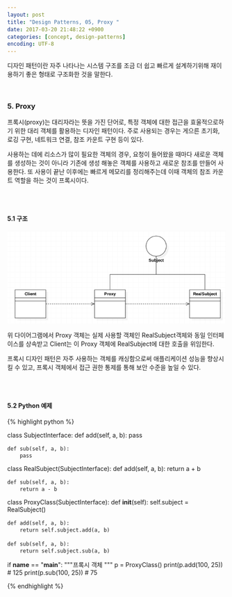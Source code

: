 ```yaml
---
layout: post
title: "Design Patterns, 05, Proxy "
date: 2017-03-20 21:48:22 +0900
categories: [concept, design-patterns]
encoding: UTF-8
---
```


디자인 패턴이란 자주 나타나는 시스템 구조를 조금 더 쉽고 빠르게 설계하기위해 재이용하기 좋은 형태로 
구조화한 것을 말한다.  

<br/>


### 5. Proxy
프록시(proxy)는 대리자라는 뜻을 가진 단어로, 
특정 객체에 대한 접근을 효울적으로하기 위한 대리 객체를 활용하는 디자인 패턴이다. 
주로 사용되는 경우는 게으른 초기화, 로깅 구현, 네트워크 연결, 참조 카운트 구현 등이 있다. 

사용하는 데에 리소스가 많이 필요한 객체의 경우, 요청이 들어왔을 때마다 새로운 객체를 생성하는 것이 아니라
기존에 생성 해놓은 객체를 사용하고 새로운 참조를 만들어 사용한다. 또 사용이 끝난 이후에는 빠르게 메모리를
정리해주는데 이때 객체의 참조 카운트 역할을 하는 것이 프록시이다. 



<br/>
<br/>

#### 5.1 구조

![branch Image](https://raw.githubusercontent.com/lee-seul/lee-seul.github.com/master/static/img/_posts/proxy.png)

위 다이어그램에서 Proxy 객체는 실제 사용할 객체인 RealSubject객체와 동일 인터페이스를 상속받고 
Client는 이 Proxy 객체에 RealSubject에 대한 호출을 위임한다. 

프록시 디자인 패턴은 자주 사용하는 객체를 캐싱함으로써 애플리케이션 성능을 향상시킬 수 있고,
프록시 객체에서 접근 권한 통제를 통해 보안 수준을 높일 수 있다. 

<br/>
<br/>

#### 5.2 Python 예제




{% highlight python %}

class SubjectInterface:
    def add(self, a, b):
        pass

    def sub(self, a, b):
        pass


class RealSubject(SubjectInterface):
    def add(self, a, b):
        return a + b

    def sub(self, a, b):
        return a - b


class ProxyClass(SubjectInterface):
    def __init__(self):
        self.subject = RealSubject()

    def add(self, a, b):
        return self.subject.add(a, b)

    def sub(self, a, b):
        return self.subject.sub(a, b)



if __name__ == "__main__":
    """프록시 객체
    """
    p = ProxyClass()
    print(p.add(100, 25)) # 125
    print(p.sub(100, 25)) # 75

{% endhighlight %}



<br/>
<br/>

